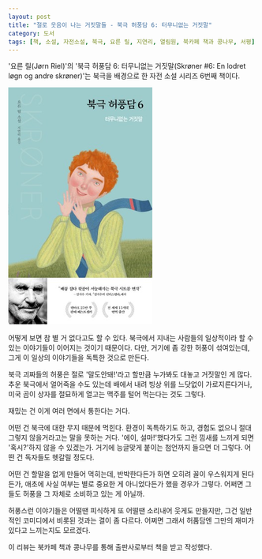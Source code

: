 ```yaml
---
layout: post
title: "절로 웃음이 나는 거짓말들 - 북극 허풍담 6: 터무니없는 거짓말"
category: 도서
tags: [책, 소설, 자전소설, 북극, 요른 릴, 지연리, 열림원, 북카페 책과 콩나무, 서평]
---
```


'요른 릴(Jørn Riel)'의
'북극 허풍담 6: 터무니없는 거짓말(Skrøner #6: En lodret løgn og andre skrøner)'는
북극을 배경으로 한 자전 소설 시리즈 6번째 책이다.

![표지](/images/skroner-6-en-lodret-logn-og-andre-skroner-book-h480.jpg)

어떻게 보면 참 별 거 없다고도 할 수 있다.
북극에서 지내는 사람들의 일상적이라 할 수 있는 이야기들이 이어지는 것이기 때문이다.
다만, 거기에 좀 강한 허풍이 섞여있는데,
그게 이 일상의 이야기들을 독특한 것으로 만든다.

북극 괴짜들의 허풍은 절로 '말도안돼!'라고 할만큼 누가봐도 대놓고 거짓말인 게 많다.
추운 북극에서 얼어죽을 수도 있는데 배에서 내려 빙상 위를 느닷없이 가로지른다거나,
미국 곰이 상자를 절묘하게 열고는 맥주를 털어 먹는다는 것도 그렇다.

재밌는 건 이게 여러 면에서 통한다는 거다.

어떤 건 북극에 대한 무지 때문에 먹힌다.
환경이 독특하기도 하고, 경험도 없으니 절대 그렇지 않을거라고는 말을 못하는 거다.
'에이, 설마!'했다가도 그런 낌새를 느끼게 되면 '혹시?'하지 않을 수 있겠는가.
거기에 능글맞게 붙이는 첨언까지 들으면 더 그렇다.
어떤 건 독자들도 헷갈릴 정도다.

어떤 건 할말을 없게 만들어 먹히는데,
반박한다든가 하면 오히려 꼴이 우스워지게 된다든가,
애초에 사실 여부는 별로 중요한 게 아니었다든가 했을 경우가 그렇다.
어쩌면 그들도 허풍을 그 자체로 소비하고 있는 게 아닐까.

허풍스런 이야기들은 어떨땐 피식하게 또 어떨땐 소리내어 웃게도 만들지만,
그건 일반적인 코미디에서 비롯된 것과는 결이 좀 다르다.
어쩌면 그래서 허품담엔 그만의 재미가 있다고 느끼는지도 모르겠다.



<div class="im im-info">
이 리뷰는 북카페 책과 콩나무를 통해 출판사로부터 책을 받고 작성했다.
</div>
